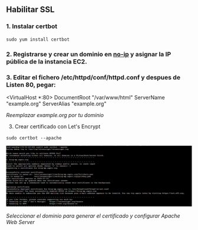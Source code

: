 ## Habilitar SSL

### 1. Instalar certbot

```console
sudo yum install certbot
```

### 2. Registrarse y crear un dominio en [no-ip](https://www.noip.com/) y asignar la IP pública de la instancia EC2.

### 3. Editar el fichero /etc/httpd/conf/httpd.conf y despues de Listen 80, pegar:

<VirtualHost *:80>
    DocumentRoot "/var/www/html"
    ServerName "example.org"
    ServerAlias "example.org"
</VirtualHost>

*Reemplazar example.org por tu dominio*

3. Crear certificado con Let's Encrypt

```console
sudo certbot --apache
```

<img src="./img/enable_ssl_certbot.png"/>

*Seleccionar el dominio para generar el certificado y configurar Apache Web Server*